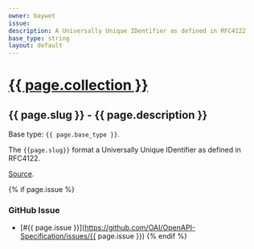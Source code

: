 ```yaml
---
owner: baywet
issue:
description: A Universally Unique IDentifier as defined in RFC4122
base_type: string
layout: default
---
```


# <a href="..">{{ page.collection }}</a>

## {{ page.slug }} - {{ page.description }}

Base type: `{{ page.base_type }}`.

The `{{page.slug}}` format a Universally Unique IDentifier as defined in RFC4122.

[Source](https://json-schema.org/draft/2020-12/json-schema-validation.html#name-resource-identifiers).

{% if page.issue %}
### GitHub Issue

* [#{{ page.issue }}](https://github.com/OAI/OpenAPI-Specification/issues/{{ page.issue }})
{% endif %}